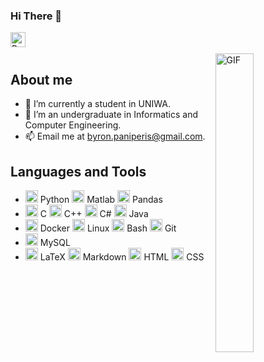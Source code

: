 <!--### Hi there 👋
🔭 I’m currently studying in UNIWA

**Kegar3/Kegar3** is a ✨ _special_ ✨ repository because its `README.md` (this file) appears on your GitHub profile.

Here are some ideas to get you started:

- 🔭 I’m currently working on ...
- 🌱 I’m currently learning ...
- 👯 I’m looking to collaborate on ...
- 🤔 I’m looking for help with ...
- 💬 Ask me about ...
- 📫 How to reach me: ...
- 😄 Pronouns: ...
- ⚡ Fun fact: ...
-->
### Hi There 👋

<a href="https://www.linkedin.com/in/byron-paniperis/">
  <img align="left" alt="Byron's Linkedin" width="24px" src="https://cdn.jsdelivr.net/gh/devicons/devicon/icons/linkedin/linkedin-original.svg" />
</a>

<br />
<br />

<img align="right" alt="GIF" width="35%" height="35%" src="https://media0.giphy.com/media/v1.Y2lkPTc5MGI3NjExZHo3eWZqMjQ4c2ljZjQwM2ZzdXh4NDF2eWx2d3JlcWxwMGFnaW01YSZlcD12MV9pbnRlcm5hbF9naWZfYnlfaWQmY3Q9Zw/D2j3xOKq0O0qQ8BOVC/giphy.gif"/>

## About me

- 🔭 I’m currently a student in UNIWA.
- 🌱 I’m an undergraduate in Informatics and Computer Engineering.
- 📫 Email me at [byron.paniperis@gmail.com](mailto:byron.paniperis@gmail.com).

## Languages and Tools

<ul style="direction: flex">
  <li>
    <code><img height="20" src="https://cdn.jsdelivr.net/gh/devicons/devicon/icons/python/python-original.svg" /></code> Python
    <code><img height="20" src="https://cdn.jsdelivr.net/gh/devicons/devicon/icons/matlab/matlab-original.svg" /></code> Matlab
    <code><img height="20" src="https://cdn.jsdelivr.net/gh/devicons/devicon/icons/pandas/pandas-original.svg"/></code> Pandas
  </li>

  <li>
    <code><img height="20" src="https://cdn.jsdelivr.net/gh/devicons/devicon/icons/c/c-original.svg"></code> C
    <code><img height="20" src="https://cdn.jsdelivr.net/gh/devicons/devicon/icons/cplusplus/cplusplus-original.svg"></code> C++
    <code><img height="20" src="https://cdn.jsdelivr.net/gh/devicons/devicon/icons/csharp/csharp-original.svg"></code> C#
    <code><img height="20" src="https://cdn.jsdelivr.net/gh/devicons/devicon/icons/java/java-original.svg"></code> Java
  </li>

  <li>
    <code><img height="20" src="https://cdn.jsdelivr.net/gh/devicons/devicon/icons/docker/docker-original.svg"></code> Docker
    <code><img height="20" src="https://cdn.jsdelivr.net/gh/devicons/devicon/icons/linux/linux-original.svg"></code> Linux
    <code><img height="20" src="https://cdn.jsdelivr.net/gh/devicons/devicon/icons/bash/bash-original.svg"></code> Bash
    <code><img height="20" src="https://cdn.jsdelivr.net/gh/devicons/devicon/icons/git/git-original.svg"/></code> Git
  </li>

  <li>
    <!--<code><img height="20" src="https://cdn.jsdelivr.net/gh/devicons/devicon/icons/mongodb/mongodb-original.svg" /></code> MongoDB-->
    <code><img height="20" src="https://cdn.jsdelivr.net/gh/devicons/devicon/icons/mysql/mysql-original.svg" /></code> MySQL
  </li>

  <li>
    <code><img height="20" src="https://cdn.jsdelivr.net/gh/devicons/devicon/icons/latex/latex-original.svg" /></code> LaTeX
    <code><img height="20" src="https://cdn.jsdelivr.net/gh/devicons/devicon/icons/markdown/markdown-original.svg" /></code> Markdown
    <code><img height="20" src="https://cdn.jsdelivr.net/gh/devicons/devicon/icons/html5/html5-original.svg"></code> HTML
    <code><img height="20" src="https://cdn.jsdelivr.net/gh/devicons/devicon/icons/css3/css3-original.svg"></code> CSS
  </li>
</ul>
